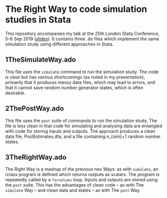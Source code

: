 # The Right Way to code simulation studies in Stata
This repository accompanies my talk at the 25th London Stata Conference, 5–6 Sep 2019 ([slides](https://www.stata.com/meeting/uk19/slides/uk19_morris.pptx)).
It contains three .do files which implement the same simulation study using different approaches in Stata.
## 1TheSimulateWay.ado
This file uses the `simulate` command to run the simulation study. The code is clear but has various shortcomings (as noted in my presentation), primarily that it produces messy data files, which may lead to errors, and that it cannot save random number generator states, which is often desirable.
## 2ThePostWay.ado
This file uses the `post` suite of commands to run the simulation study. The file is less clean in that code for simulating and analysing data are entangled with code for storing inputs and outputs. The approach produces a clean data file, PostEstimates.dta, and a file containing n_{sim}+1 random number states.
## 3TheRightWay.ado
The Right Way is a mashup of the previous two Ways: as with `simulate`, an rclass program is defined which returns outputs as scalars. The program is repeatedly called by a `forvalues` loop. Inputs and outputs are stored using the `post` suite. This has the advantages of clean code – as with The `simulate` Way – and clean data and states – as with The `post` Way.
